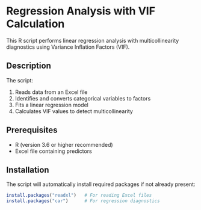 # Regression Analysis with VIF Calculation

This R script performs linear regression analysis with multicollinearity diagnostics using Variance Inflation Factors (VIF).

## Description

The script:
1. Reads data from an Excel file
2. Identifies and converts categorical variables to factors
3. Fits a linear regression model
4. Calculates VIF values to detect multicollinearity

## Prerequisites

- R (version 3.6 or higher recommended)
- Excel file containing predictors

## Installation

The script will automatically install required packages if not already present:

```r
install.packages("readxl")   # For reading Excel files
install.packages("car")      # For regression diagnostics